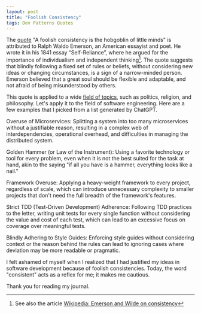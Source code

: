 ```yaml
---
layout: post
title: "Foolish Consistency"
tags: Dev Patterns Quotes
---
```


The [quote][quote] "A foolish consistency is the hobgoblin of little minds" is attributed to Ralph Waldo Emerson, an American essayist and poet. He wrote it in his 1841 essay “Self-Reliance”, where he argued for the importance of individualism and independent thinking[^1]. The quote suggests that blindly following a fixed set of rules or beliefs, without considering new ideas or changing circumstances, is a sign of a narrow-minded person. Emerson believed that a great soul should be flexible and adaptable, and not afraid of being misunderstood by others.

This quote is applied to a wide [field of topics][field-of-topics], such as politics, religion, and philosophy. Let's apply it to the field of software engineering. Here are a few examples that I picked from a list generated by ChatGPT.

Overuse of Microservices: Splitting a system into too many microservices without a justifiable reason, resulting in a complex web of interdependencies, operational overhead, and difficulties in managing the distributed system.

Golden Hammer (or Law of the Instrument): Using a favorite technology or tool for every problem, even when it is not the best suited for the task at hand, akin to the saying "if all you have is a hammer, everything looks like a nail."

Framework Overuse: Applying a heavy-weight framework to every project, regardless of scale, which can introduce unnecessary complexity to smaller projects that don't need the full breadth of the framework's features.

Strict TDD (Test-Driven Development) Adherence: Following TDD practices to the letter, writing unit tests for every single function without considering the value and cost of each test, which can lead to an excessive focus on coverage over meaningful tests.

Blindly Adhering to Style Guides: Enforcing style guides without considering context or the reason behind the rules can lead to ignoring cases where deviation may be more readable or pragmatic.

I felt ashamed of myself when I realized that I had justified my ideas in software development because of foolish consistencies. Today, the word "consistent" acts as a reflex for me; it makes me cautious.

Thank you for reading my journal.

[^1]: See also the article [Wikipedia: Emerson and Wilde on consistency][wiki]

[quote]: https://www.goodreads.com/quotes/353571-a-foolish-consistency-is-the-hobgoblin-of-little-minds-adored

[wiki]: https://en.wikipedia.org/wiki/Wikipedia:Emerson_and_Wilde_on_consistency

[field-of-topics]: https://learnerlanguage.com/what-does-a-foolish-consistency-is-the-hobgoblin-of-little-minds-mean/
